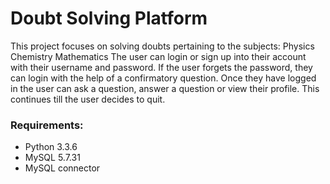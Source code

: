 # Doubt Solving Platform
This project focuses on solving doubts pertaining to the subjects:
Physics
Chemistry
Mathematics
The user can login or sign up into their account with their username and password. If the user forgets the password, they can login with the help of a confirmatory question.
Once they have logged in the user can ask a question, answer a question or view their profile. This continues till the user decides to quit.

### Requirements:
- Python 3.3.6
- MySQL 5.7.31
- MySQL connector




